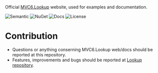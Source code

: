 Official [MVC6.Lookup](http://mvc-lookup.azurewebsites.net/) website, used for examples and documentation.

![Semantic](https://img.shields.io/badge/sem-ver-lightgrey.svg?style=plastic)
![NuGet](https://img.shields.io/nuget/v/NonFactors.Lookup.Mvc6.svg?style=plastic)
![Docs](https://img.shields.io/github/release/NonFactors/MVC6.Lookup.Web.svg?style=plastic&label=docs)
![License](https://img.shields.io/badge/license-MIT-green.svg?style=plastic)

# Contribution
- Questions or anything conserning MVC6.Lookup web/docs should be reported at this repository.
- Features, improvements and bugs should be reported at [Lookup repository](https://github.com/NonFactors/MVC6.Lookup).
